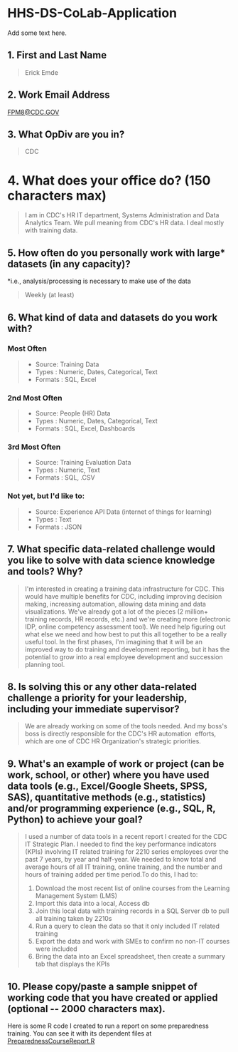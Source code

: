# HHS-DS-CoLab-Application
Add some text here.
## 1. First and Last Name
> Erick Emde
## 2. Work Email Address
FPM8@CDC.GOV
## 3. What OpDiv are you in? 
> CDC
# 4. What does your office do? (150 characters max) 
> I am in CDC's HR IT department, Systems Administration and Data Analytics Team. We pull meaning from CDC's HR data. I deal mostly with training data.
## 5. How often do you personally work with large* datasets (in any capacity)?
*i.e., analysis/processing is necessary to make use of the data 
>  Weekly (at least)
## 6. What kind of data and datasets do you work with?
### Most Often
> * Source: Training Data
> * Types : Numeric, Dates, Categorical, Text
> * Formats : SQL, Excel
### 2nd Most Often
> * Source: People (HR) Data
> * Types : Numeric, Dates, Categorical, Text
> * Formats : SQL, Excel, Dashboards
### 3rd Most Often
> * Source: Training Evaluation Data
> * Types : Numeric, Text
> * Formats : SQL, .CSV
### Not yet, but I'd like to:
> * Source: Experience API Data (internet of things for learning)
> * Types : Text
> * Formats : JSON
## 7. What specific data-related challenge would you like to solve with data science knowledge and tools? Why?
>I'm interested in creating a training data infrastructure for CDC. This would have multiple benefits for CDC, including improving decision making, increasing automation, allowing data mining and data visualizations. We've already got a lot of the pieces (2 million+ training records, HR records, etc.) and we're creating more (electronic IDP, online competency assessment tool). We need help figuring out what else we need and how best to put this all together to be a really useful tool. In the first phases, I'm imagining that it will be an improved way to do training and development reporting, but it has the potential to grow into a real employee development and succession planning tool. 
## 8. Is solving this or any other data-related challenge a priority for your leadership, including your immediate supervisor? 
> We are already working on some of the tools needed. And my boss's boss is directly responsible for the CDC's HR automation  efforts, which are one of CDC HR Organization's strategic priorities.
## 9. What's an example of work or project (can be work, school, or other) where you have used data tools (e.g., Excel/Google Sheets, SPSS, SAS), quantitative methods (e.g., statistics) and/or programming experience (e.g., SQL, R, Python) to achieve your goal?
> I used a number of data tools in a recent report I created for the CDC IT Strategic Plan. I needed to find the key performance indicators (KPIs) involving IT related training for 2210 series employees over the past 7 years, by year and half-year. We needed to know total and average hours of all IT training, online training, and the number and hours of training added per time period.To do this, I had to:
> 1. Download the most recent list of online courses from the Learning Management System (LMS)
> 2. Import this data into a local, Access db
> 3. Join this local data with training records in a SQL Server db to pull all training taken by 2210s
> 4. Run a query to clean the data so that it only included IT related training
> 5. Export the data and work with SMEs to confirm no non-IT courses were included
> 6. Bring the data into an Excel spreadsheet, then create a summary tab that displays the KPIs
## 10. Please copy/paste a sample snippet of working code that you have created or applied (optional -- 2000 characters max). 
Here is some R code I created to run a report on some preparedness training. You can see it with its dependent files at [PreparednessCourseReport.R](https://github.com/erickemde/HHS-DS-CoLab-Application/PreparednessCourseReport.R)
